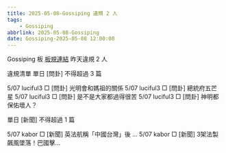 ```yaml
---
title: 2025-05-08-Gossiping 違規 2 人
tags:
    - Gossiping
abbrlink: 2025-05-08-Gossiping
date: Gossiping-2025-05-08 12:00:00
---
```

Gossiping 板 [板規連結](https://www.ptt.cc/bbs/Gossiping/M.1637425085.A.07D.html)
昨天違規 2 人
<!-- more -->

違規清單
單日 [問卦] 不得超過 3 篇

5/07 luciful3 □ [問卦] 光明會和媽祖的關係
5/07 luciful3 □ [問卦] 總統府五芒星
5/07 luciful3 □ [問卦] 是不是大家都過得很苦
5/07 luciful3 □ [問卦] 神明都保佑壞人？

單日 [新聞] 不得超過 1 篇

5/07 kabor □ [新聞] 英法航稱「中國台灣」後 …
5/07 kabor □ [新聞] 3架法製飆風墜落！巴國擊…